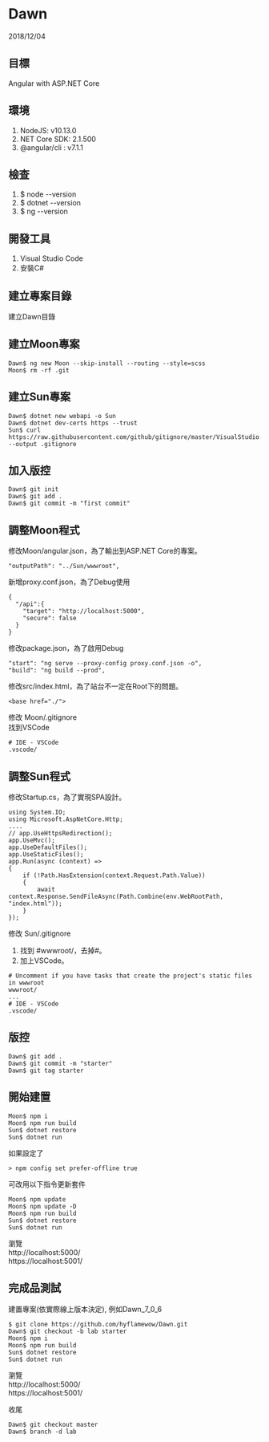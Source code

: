 # Dawn
2018/12/04
## 目標
Angular with ASP.NET Core
## 環境
1. NodeJS: v10.13.0
1. NET Core SDK: 2.1.500
1. @angular/cli : v7.1.1
## 檢查
1. $ node --version
1. $ dotnet --version
1. $ ng --version
## 開發工具
1. Visual Studio Code
1. 安裝C#
## 建立專案目錄
建立Dawn目錄
## 建立Moon專案
```
Dawn$ ng new Moon --skip-install --routing --style=scss
Moon$ rm -rf .git
```
## 建立Sun專案
```
Dawn$ dotnet new webapi -o Sun
Dawn$ dotnet dev-certs https --trust
Sun$ curl https://raw.githubusercontent.com/github/gitignore/master/VisualStudio.gitignore --output .gitignore
```
## 加入版控
```
Dawn$ git init
Dawn$ git add .
Dawn$ git commit -m "first commit"
```
## 調整Moon程式
修改Moon/angular.json，為了輸出到ASP.NET Core的專案。
```
"outputPath": "../Sun/wwwroot",
```
新增proxy.conf.json，為了Debug使用
```
{
  "/api":{
    "target": "http://localhost:5000",
    "secure": false
  }
}
```
修改package.json，為了啟用Debug
```
"start": "ng serve --proxy-config proxy.conf.json -o",
"build": "ng build --prod",
```
修改src/index.html，為了站台不一定在Root下的問題。
```
<base href="./">
```
修改 Moon/.gitignore  
找到VSCode
```
# IDE - VSCode
.vscode/
```
## 調整Sun程式
修改Startup.cs，為了實現SPA設計。
```
using System.IO;
using Microsoft.AspNetCore.Http;
....
// app.UseHttpsRedirection();
app.UseMvc();
app.UseDefaultFiles();
app.UseStaticFiles();
app.Run(async (context) =>
{
    if (!Path.HasExtension(context.Request.Path.Value))
    {
        await context.Response.SendFileAsync(Path.Combine(env.WebRootPath, "index.html"));
    }
});
```
修改 Sun/.gitignore
1. 找到 #wwwroot/，去掉#。
1. 加上VSCode。
```
# Uncomment if you have tasks that create the project's static files in wwwroot
wwwroot/
...
# IDE - VSCode
.vscode/
```
## 版控
```
Dawn$ git add .
Dawn$ git commit -m "starter"
Dawn$ git tag starter
```
## 開始建置
```
Moon$ npm i
Moon$ npm run build
Sun$ dotnet restore
Sun$ dotnet run
```
如果設定了
```
> npm config set prefer-offline true
```
可改用以下指令更新套件
```
Moon$ npm update
Moon$ npm update -D
Moon$ npm run build
Sun$ dotnet restore
Sun$ dotnet run

```
瀏覽  
http://localhost:5000/  
https://localhost:5001/

## 完成品測試
建置專案(依實際線上版本決定), 例如Dawn_7_0_6
```
$ git clone https://github.com/hyflamewow/Dawn.git
Dawn$ git checkout -b lab starter
Moon$ npm i
Moon$ npm run build
Sun$ dotnet restore
Sun$ dotnet run
```
瀏覽  
http://localhost:5000/  
https://localhost:5001/

收尾
```
Dawn$ git checkout master
Dawn$ branch -d lab
```